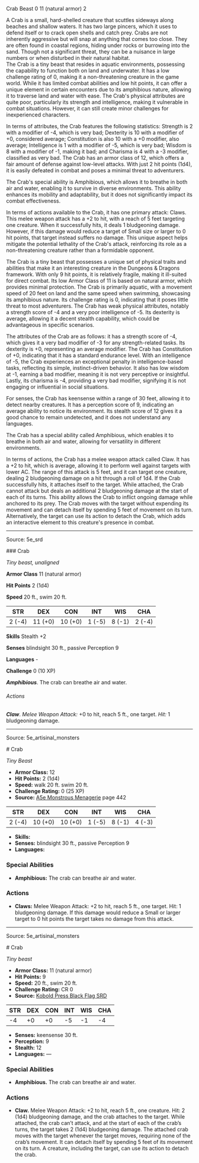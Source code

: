 <MonsterName/>Crab</MonsterName>
<CreatureType/>Beast</CreatureType>
<CR/>0</CR>
<AC/>11 (natural armor)</AC>
<HP/>2</HP>
<summary>A Crab is a small, hard-shelled creature that scuttles sideways along beaches and shallow waters. It has two large pincers, which it uses to defend itself or to crack open shells and catch prey. Crabs are not inherently aggressive but will snap at anything that comes too close. They are often found in coastal regions, hiding under rocks or burrowing into the sand. Though not a significant threat, they can be a nuisance in large numbers or when disturbed in their natural habitat.</summary>

<summary>The Crab is a tiny beast that resides in aquatic environments, possessing the capability to function both on land and underwater. It has a low challenge rating of 0, making it a non-threatening creature in the game world. While it has limited combat abilities and low hit points, it can offer a unique element in certain encounters due to its amphibious nature, allowing it to traverse land and water with ease. The Crab's physical attributes are quite poor, particularly its strength and intelligence, making it vulnerable in combat situations. However, it can still create minor challenges for inexperienced characters.</summary>

<detail>

In terms of attributes, the Crab features the following statistics: Strength is 2 with a modifier of -4, which is very bad; Dexterity is 10 with a modifier of +0, considered average; Constitution is also 10 with a +0 modifier, also average; Intelligence is 1 with a modifier of -5, which is very bad; Wisdom is 8 with a modifier of -1, making it bad; and Charisma is 4 with a -3 modifier, classified as very bad. The Crab has an armor class of 12, which offers a fair amount of defense against low-level attacks. With just 2 hit points (1d4), it is easily defeated in combat and poses a minimal threat to adventurers.

The Crab's special ability is Amphibious, which allows it to breathe in both air and water, enabling it to survive in diverse environments. This ability enhances its mobility and adaptability, but it does not significantly impact its combat effectiveness.

In terms of actions available to the Crab, it has one primary attack: Claws. This melee weapon attack has a +2 to hit, with a reach of 5 feet targeting one creature. When it successfully hits, it deals 1 bludgeoning damage. However, if this damage would reduce a target of Small size or larger to 0 hit points, that target instead suffers no damage. This unique aspect helps mitigate the potential lethality of the Crab's attack, reinforcing its role as a non-threatening creature rather than a formidable opponent.

The Crab is a tiny beast that possesses a unique set of physical traits and abilities that make it an interesting creature in the Dungeons & Dragons framework. With only 9 hit points, it is relatively fragile, making it ill-suited for direct combat. Its low Armor Class of 11 is based on natural armor, which provides minimal protection. The Crab is primarily aquatic, with a movement speed of 20 feet on land and the same speed when swimming, showcasing its amphibious nature. Its challenge rating is 0, indicating that it poses little threat to most adventurers. The Crab has weak physical attributes, notably a strength score of -4 and a very poor intelligence of -5. Its dexterity is average, allowing it a decent stealth capability, which could be advantageous in specific scenarios.

The attributes of the Crab are as follows: it has a strength score of -4, which gives it a very bad modifier of -3 for any strength-related tasks. Its dexterity is +0, representing an average modifier. The Crab has Constitution of +0, indicating that it has a standard endurance level. With an intelligence of -5, the Crab experiences an exceptional penalty in intelligence-based tasks, reflecting its simple, instinct-driven behavior. It also has low wisdom at -1, earning a bad modifier, meaning it is not very perceptive or insightful. Lastly, its charisma is -4, providing a very bad modifier, signifying it is not engaging or influential in social situations.

For senses, the Crab has keensense within a range of 30 feet, allowing it to detect nearby creatures. It has a perception score of 9, indicating an average ability to notice its environment. Its stealth score of 12 gives it a good chance to remain undetected, and it does not understand any languages.

The Crab has a special ability called Amphibious, which enables it to breathe in both air and water, allowing for versatility in different environments.

In terms of actions, the Crab has a melee weapon attack called Claw. It has a +2 to hit, which is average, allowing it to perform well against targets with lower AC. The range of this attack is 5 feet, and it can target one creature, dealing 2 bludgeoning damage on a hit through a roll of 1d4. If the Crab successfully hits, it attaches itself to the target. While attached, the Crab cannot attack but deals an additional 2 bludgeoning damage at the start of each of its turns. This ability allows the Crab to inflict ongoing damage while anchored to its prey. The Crab moves with the target without expending its movement and can detach itself by spending 5 feet of movement on its turn. Alternatively, the target can use its action to detach the Crab, which adds an interactive element to this creature's presence in combat.</detail>



---

Source: 5e_srd

<statblock>
### Crab

*Tiny beast, unaligned*

**Armor Class** 11 (natural armor)

**Hit Points** 2 (1d4)

**Speed** 20 ft., swim 20 ft.

| STR    | DEX     | CON     | INT    | WIS    | CHA    |
|--------|---------|---------|--------|--------|--------|
| 2 (-4) | 11 (+0) | 10 (+0) | 1 (-5) | 8 (-1) | 2 (-4) |

**Skills** Stealth +2

**Senses** blindsight 30 ft., passive Perception 9

**Languages** -

**Challenge** 0 (10 XP)

***Amphibious***. The crab can breathe air and water.

###### Actions

***Claw***. *Melee Weapon Attack:* +0 to hit, reach 5 ft., one target. *Hit:* 1 bludgeoning damage.</statblock>




---

Source: 5e_artisinal_monsters

<statblock>
# Crab

*Tiny* *Beast*

- **Armor Class:** 12
- **Hit Points:** 2 (1d4)
- **Speed:** walk 20 ft. swim 20 ft.
- **Challenge Rating:** 0 (25 XP)
- **Source:** [A5e Monstrous Menagerie](https://enpublishingrpg.com/products/level-up-monstrous-menagerie-a5e) page 442

| STR | DEX | CON | INT | WIS | CHA |
| --- | --- | --- | --- | --- | --- |
| 2 (-4) | 10 (+0) | 10 (+0) | 1 (-5) | 8 (-1) | 4 (-3) |

- **Skills:** 
- **Senses:** blindsight 30 ft., passive Perception 9
- **Languages:** 

### Special Abilities

- **Amphibious:** The crab can breathe air and water.

### Actions

- **Claws:** Melee Weapon Attack: +2 to hit, reach 5 ft., one target. Hit: 1 bludgeoning damage. If this damage would reduce a Small or larger target to 0 hit points  the target takes no damage from this attack.


</statblock>




---

Source: 5e_artisinal_monsters

<statblock>
# Crab

*Tiny beast*

- **Armor Class:** 11 (natural armor)
- **Hit Points:** 9
- **Speed:** 20 ft., swim 20 ft.
- **Challenge Rating:** CR 0
- **Source:** [Kobold Press Black Flag SRD](https://koboldpress.com/black-flag-roleplaying/)

| STR | DEX | CON | INT | WIS | CHA |
| --- | --- | --- | --- | --- | --- |
| -4 | +0 | +0 | -5 | -1 | -4 |

- **Senses:** keensense 30 ft.
- **Perception:** 9
- **Stealth:** 12
- **Languages:** —

### Special Abilities

- **Amphibious.** The crab can breathe air and water.

### Actions

- **Claw.** Melee Weapon Attack: +2 to hit, reach 5 ft., one creature. Hit: 2 (1d4) bludgeoning damage, and the crab attaches to the target. While attached, the crab can’t attack, and at the start of each of the crab’s turns, the target takes 2 (1d4) bludgeoning damage. The attached crab moves with the target whenever the target moves, requiring none of the crab’s movement. It can detach itself by spending 5 feet of its movement on its turn. A creature, including the target, can use its action to detach the crab.

</statblock>


